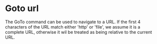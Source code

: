 # Goto url

The GoTo command can be used to navigate to a URL. If the first 4 characters of the URL match either 'http' or 'file', we assume it is a complete URL, otherwise it wil be treated as being relative to the current URL.